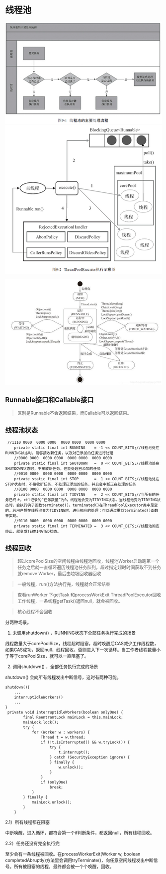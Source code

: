 # 线程池
![Alt text](./res/thread-pool-excutor-workflow.png "")
![Alt text](./res/thread-pool-excutor-workflow-struct.png "")

![Alt text](./res/thread-status.jpg "")


## Runnable接口和Callable接口
>区别是Runnable不会返回结果，而Callable可以返回结果。

## 线程池状态

```
 //1110 0000  0000 0000  0000 0000  0000 0000
    private static final int RUNNING    = -1 << COUNT_BITS;//线程池处在RUNNING状态时，能够接收新任务，以及对已添加的任务进行处理
    //0000 0000  0000 0000  0000 0000  0000 0000
    private static final int SHUTDOWN   =  0 << COUNT_BITS;//线程池处在SHUTDOWN状态时，不接收新任务，但能处理已添加的任务
    //0010 0000  0000 0000  0000 0000  0000 0000
    private static final int STOP       =  1 << COUNT_BITS;//线程池处在STOP状态时，不接收新任务，不处理已添加的任务，并且会中断正在处理的任务
    //0100 0000  0000 0000  0000 0000  0000 0000
    private static final int TIDYING    =  2 << COUNT_BITS;//当所有的任务已终止，ctl记录的”任务数量”为0，线程池会变为TIDYING状态。当线程池变为TIDYING状态时，会执行钩子函数terminated()。terminated()在ThreadPoolExecutor类中是空的，若用户想在线程池变为TIDYING时，进行相应的处理；可以通过重载terminated()函数来实现。
    //0110 0000  0000 0000  0000 0000  0000 0000
    private static final int TERMINATED =  3 << COUNT_BITS;//线程池彻底终止，就变成TERMINATED状态。
```


## 线程回收

>超过corePoolSize的空闲线程由线程池回收，线程池Worker启动跑第一个任务之后就一直循环遍历线程池任务队列，超过指定超时时间获取不到任务就remove Worker，最后由垃圾回收器回收

>一般线程，run()方法执行完，线程就会正常结束

>查看runWorker 下getTask 和processWorkExit
ThreadPoolExecutor回收工作线程，一条线程getTask()返回null，就会被回收。

>核心线程不会回收

分两种场景。

1) 未调用shutdown() ，RUNNING状态下全部任务执行完成的场景

线程数量大于corePoolSize，线程超时阻塞，超时唤醒后CAS减少工作线程数，如果CAS成功，返回null，线程回收。否则进入下一次循环。当工作者线程数量小于等于corePoolSize，就可以一直阻塞了。 

2) 调用shutdown() ，全部任务执行完成的场景

shutdown() 会向所有线程发出中断信号，这时有两种可能。


```
shutdown(){
    ...
    interruptIdleWorkers()
    ...
}
 private void interruptIdleWorkers(boolean onlyOne) {
        final ReentrantLock mainLock = this.mainLock;
        mainLock.lock();
        try {
            for (Worker w : workers) {
                Thread t = w.thread;
                if (!t.isInterrupted() && w.tryLock()) {
                    try {
                        t.interrupt();
                    } catch (SecurityException ignore) {
                    } finally {
                        w.unlock();
                    }
                }
                if (onlyOne)
                    break;
            }
        } finally {
            mainLock.unlock();
        }
    }
```
2.1）所有线程都在阻塞

中断唤醒，进入循环，都符合第一个if判断条件，都返回null，所有线程回收。

2.2）任务还没有完全执行完

至少会有一条线程被回收。在processWorkerExit(Worker w, boolean completedAbruptly)方法里会调用tryTerminate()，向任意空闲线程发出中断信号。所有被阻塞的线程，最终都会被一个个唤醒，回收。